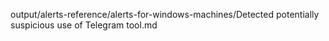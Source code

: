 output/alerts-reference/alerts-for-windows-machines/Detected potentially suspicious use of Telegram tool.md